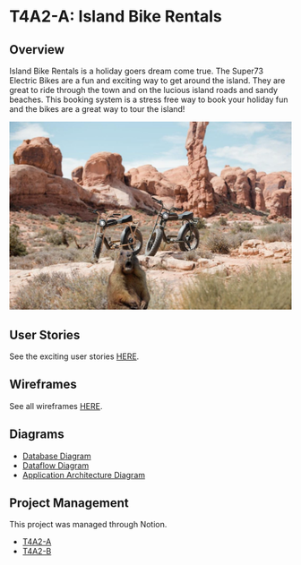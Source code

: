# T4A2-A: Island Bike Rentals

## Overview

Island Bike Rentals is a holiday goers dream come true. The Super73 Electric Bikes are a fun and exciting way to get around the island. They are great to ride through the town and on the lucious island roads and sandy beaches. This booking system is a stress free way to book your holiday fun and the bikes are a great way to tour the island!

![](docs/images/super73.png)

<!-- about the project -->
<!-- ### Built With -->
<!-- list any major frameworks that you built your project using (bootstrap...) -->

<!-- ## Getting Started -->
<!-- instructions on setting up your project locally -->
<!-- ### Prerequisites -->
<!-- list things you need to use the software and how to install them -->
<!-- ### Installation -->
<!-- clone repo... -->

<!-- ## Usage -->
<!-- useful examples of how a project can be used. Additional screenshots, code examples and demos -->

## User Stories
See the exciting user stories [HERE](https://github.com/rheal3/IslandBikeRentals/wiki/User-Stories).

## Wireframes
See all wireframes [HERE](https://github.com/rheal3/IslandBikeRentals/wiki/Wireframes).


## Diagrams
- [Database Diagram](https://github.com/rheal3/IslandBikeRentals/wiki/Data-Diagrams/#Database-Diagram)
- [Dataflow Diagram](https://github.com/rheal3/IslandBikeRentals/wiki/Data-Diagrams/#Dataflow-Diagram)
- [Application Architecture Diagram](https://github.com/rheal3/IslandBikeRentals/wiki/Data-Diagrams/#Application-Architecture-Diagram)


## Project Management

This project was managed through Notion.
- [T4A2-A](https://github.com/rheal3/IslandBikeRentals/wiki/Part-A-Project-Management)
- [T4A2-B](https://github.com/rheal3/IslandBikeRentals/wiki/Part-B-Project-Management)

